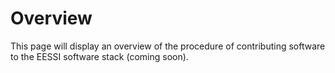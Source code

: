 # Overview

This page will display an overview of the procedure of contributing software to the EESSI software stack (coming soon).
